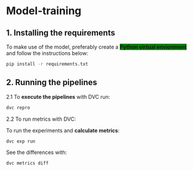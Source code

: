 # Model-training

## 1. Installing the requirements
To make use of the model, preferably create a 
<span style="background-color: green">**Python virtual envionment**</span>
 and follow the instructions below:


```bash
pip install -r requirements.txt
```

<!-- 2. Preprocess the training data, train the model and predict the fresh data with:

```bash
python model_training/preprocessing.py
python model_training/training.py
python model_training/predicting.py
``` -->

## 2. Running the pipelines
2.1 To **execute the pipelines** with DVC run:
```bash
dvc repro
```


2.2 To run metrics with DVC:

To run the experiments and **calculate metrics**:
```bash
dvc exp run
```

See the differences with: 
```bash
dvc metrics diff
```

